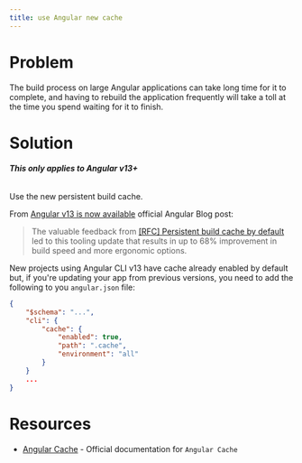 ```yaml
---
title: use Angular new cache
---
```


# Problem

The build process on large Angular applications can take long time for it to complete, and having to rebuild the application frequently will take a toll at the time you spend waiting for it to finish.

# Solution
###### **This only applies to Angular v13+**

Use the new persistent build cache.

From [Angular v13 is now available](https://blog.angular.io/angular-v13-is-now-available-cce66f7bc296) official Angular Blog post:
> The valuable feedback from [[RFC] Persistent build cache by default](https://github.com/angular/angular-cli/issues/21545) led to this tooling update that results in up to 68% improvement in build speed and more ergonomic options.

New projects using Angular CLI v13 have cache already enabled by default but, if you're updating your app from previous versions, you need to add the following to you `angular.json` file:

```json
{
    "$schema": "...",
    "cli": {
        "cache": {
            "enabled": true,
            "path": ".cache",
            "environment": "all"
        }
    }
    ...
}
```


# Resources

- [Angular Cache](https://angular.io/cli/cache) - Official documentation for `Angular Cache`
